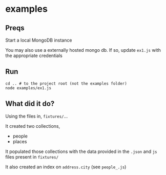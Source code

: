 # examples

## Preqs

Start a local MongoDB instance

You may also use a externally hosted mongo db. If so, update `ex1.js` with the appropriate credentials

## Run

```
cd .. # to the project root (not the examples folder)
node examples/ex1.js
```

## What did it do?

Using the files in, `fixtures/`... 

It created two collections,

- people
- places

It populated those collections with the data provided in the `.json` and `js` files present in `fixtures/`

It also created an index on `address.city` (see `people_.js`)